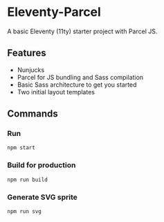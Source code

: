 # Eleventy-Parcel

A basic Eleventy (11ty) starter project with Parcel JS.

## Features

- Nunjucks
- Parcel for JS bundling and Sass compilation
- Basic Sass architecture to get you started
- Two initial layout templates

## Commands

### Run

```
npm start
```

### Build for production

```
npm run build
```

### Generate SVG sprite

```
npm run svg
```

